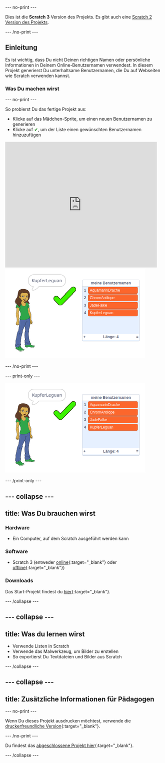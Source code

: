 --- no-print ---

Dies ist die **Scratch 3** Version des Projekts. Es gibt auch eine [Scratch 2 Version des Projekts](https://projects.raspberrypi.org/de-DE/projects/username-generator-scratch2).

--- /no-print ---

## Einleitung

Es ist wichtig, dass Du nicht Deinen richtigen Namen oder persönliche Informationen in Deinem Online-Benutzernamen verwendest. In diesem Projekt generierst Du unterhaltsame Benutzernamen, die Du auf Webseiten wie Scratch verwenden kannst.

### Was Du machen wirst

--- no-print ---

So probierst Du das fertige Projekt aus:

- Klicke auf das Mädchen-Sprite, um einen neuen Benutzernamen zu generieren
- Klicke auf <span style="color: green;">✔</span>, um der Liste einen gewünschten Benutzernamen hinzuzufügen

<div class="scratch-preview">
  <iframe allowtransparency="true" width="485" height="402" src="https://scratch.mit.edu/projects/embed/405984091/?autostart=false" frameborder="0" scrolling="no"></iframe>
  <img src="images/usernames-final.png">
</div>

--- /no-print ---

--- print-only ---

![fertiges Projekt](images/usernames-final.png)

--- /print-only ---

--- collapse ---
---
title: Was Du brauchen wirst
---

### Hardware

- Ein Computer, auf dem Scratch ausgeführt werden kann

### Software

- Scratch 3 (entweder [online](https://rpf.io/scratchon){:target="_blank"} oder [offline](https://rpf.io/scratchoff){:target="_blank"})

### Downloads

Das Start-Projekt findest du [hier](https://rpf.io/p/de-DE/username-generator-go){:target="_blank"}.

--- /collapse ---

--- collapse ---
---
title: Was du lernen wirst
---

- Verwende Listen in Scratch
- Verwende das Malwerkzeug, um Bilder zu erstellen
- So exportierst Du Textdateien und Bilder aus Scratch

--- /collapse ---

--- collapse ---
---
title: Zusätzliche Informationen für Pädagogen
---

--- no-print ---

Wenn Du dieses Projekt ausdrucken möchtest, verwende die [druckerfreundliche Version](https://projects.raspberrypi.org/de-DE/projects/username-generator/print){:target="_blank"}.

--- /no-print ---

Du findest das [abgeschlossene Projekt hier](https://rpf.io/p/de-DE/username-generator-get){:target="_blank"}.

--- /collapse ---
